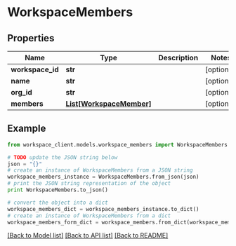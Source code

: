 # WorkspaceMembers


## Properties
Name | Type | Description | Notes
------------ | ------------- | ------------- | -------------
**workspace_id** | **str** |  | [optional] 
**name** | **str** |  | [optional] 
**org_id** | **str** |  | [optional] 
**members** | [**List[WorkspaceMember]**](WorkspaceMember.md) |  | [optional] 

## Example

```python
from workspace_client.models.workspace_members import WorkspaceMembers

# TODO update the JSON string below
json = "{}"
# create an instance of WorkspaceMembers from a JSON string
workspace_members_instance = WorkspaceMembers.from_json(json)
# print the JSON string representation of the object
print WorkspaceMembers.to_json()

# convert the object into a dict
workspace_members_dict = workspace_members_instance.to_dict()
# create an instance of WorkspaceMembers from a dict
workspace_members_form_dict = workspace_members.from_dict(workspace_members_dict)
```
[[Back to Model list]](../README.md#documentation-for-models) [[Back to API list]](../README.md#documentation-for-api-endpoints) [[Back to README]](../README.md)


